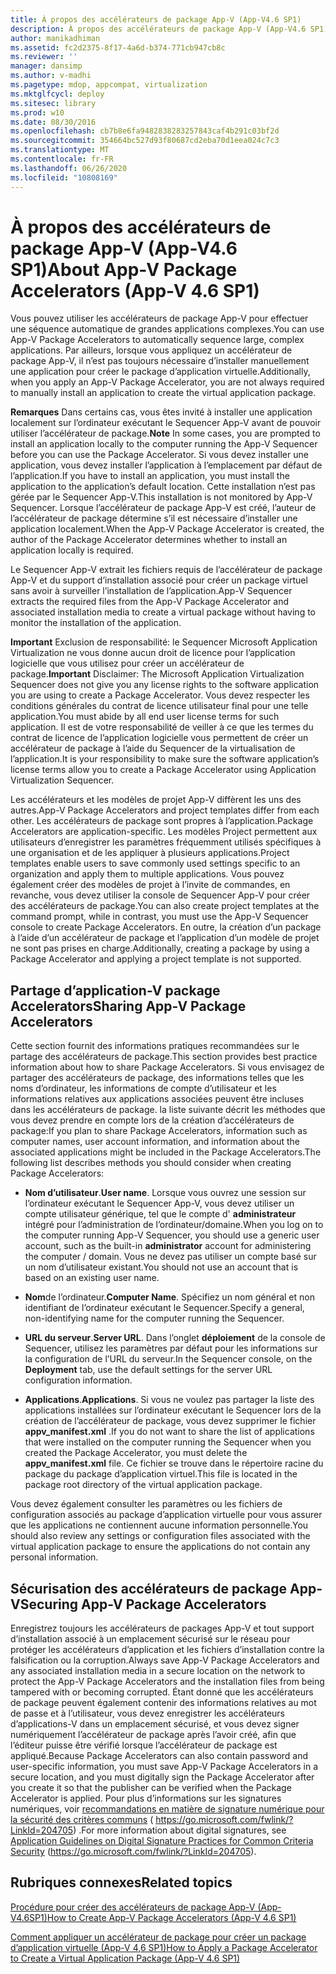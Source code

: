 ```yaml
---
title: À propos des accélérateurs de package App-V (App-V4.6 SP1)
description: À propos des accélérateurs de package App-V (App-V4.6 SP1)
author: manikadhiman
ms.assetid: fc2d2375-8f17-4a6d-b374-771cb947cb8c
ms.reviewer: ''
manager: dansimp
ms.author: v-madhi
ms.pagetype: mdop, appcompat, virtualization
ms.mktglfcycl: deploy
ms.sitesec: library
ms.prod: w10
ms.date: 08/30/2016
ms.openlocfilehash: cb7b8e6fa9482838283257843caf4b291c03bf2d
ms.sourcegitcommit: 354664bc527d93f80687cd2eba70d1eea024c7c3
ms.translationtype: MT
ms.contentlocale: fr-FR
ms.lasthandoff: 06/26/2020
ms.locfileid: "10808169"
---
```

# <span data-ttu-id="c5ee6-103">À propos des accélérateurs de package App-V (App-V4.6 SP1)</span><span class="sxs-lookup"><span data-stu-id="c5ee6-103">About App-V Package Accelerators (App-V 4.6 SP1)</span></span>


<span data-ttu-id="c5ee6-104">Vous pouvez utiliser les accélérateurs de package App-V pour effectuer une séquence automatique de grandes applications complexes.</span><span class="sxs-lookup"><span data-stu-id="c5ee6-104">You can use App-V Package Accelerators to automatically sequence large, complex applications.</span></span> <span data-ttu-id="c5ee6-105">Par ailleurs, lorsque vous appliquez un accélérateur de package App-V, il n’est pas toujours nécessaire d’installer manuellement une application pour créer le package d’application virtuelle.</span><span class="sxs-lookup"><span data-stu-id="c5ee6-105">Additionally, when you apply an App-V Package Accelerator, you are not always required to manually install an application to create the virtual application package.</span></span>

<span data-ttu-id="c5ee6-106">**Remarques**  Dans certains cas, vous êtes invité à installer une application localement sur l’ordinateur exécutant le Sequencer App-V avant de pouvoir utiliser l’accélérateur de package.</span><span class="sxs-lookup"><span data-stu-id="c5ee6-106">**Note** In some cases, you are prompted to install an application locally to the computer running the App-V Sequencer before you can use the Package Accelerator.</span></span> <span data-ttu-id="c5ee6-107">Si vous devez installer une application, vous devez installer l’application à l’emplacement par défaut de l’application.</span><span class="sxs-lookup"><span data-stu-id="c5ee6-107">If you have to install an application, you must install the application to the application’s default location.</span></span> <span data-ttu-id="c5ee6-108">Cette installation n’est pas gérée par le Sequencer App-V.</span><span class="sxs-lookup"><span data-stu-id="c5ee6-108">This installation is not monitored by App-V Sequencer.</span></span> <span data-ttu-id="c5ee6-109">Lorsque l’accélérateur de package App-V est créé, l’auteur de l’accélérateur de package détermine s’il est nécessaire d’installer une application localement.</span><span class="sxs-lookup"><span data-stu-id="c5ee6-109">When the App-V Package Accelerator is created, the author of the Package Accelerator determines whether to install an application locally is required.</span></span>

 

<span data-ttu-id="c5ee6-110">Le Sequencer App-V extrait les fichiers requis de l’accélérateur de package App-V et du support d’installation associé pour créer un package virtuel sans avoir à surveiller l’installation de l’application.</span><span class="sxs-lookup"><span data-stu-id="c5ee6-110">App-V Sequencer extracts the required files from the App-V Package Accelerator and associated installation media to create a virtual package without having to monitor the installation of the application.</span></span>

<span data-ttu-id="c5ee6-111">**Important**  Exclusion de responsabilité: le Sequencer Microsoft Application Virtualization ne vous donne aucun droit de licence pour l’application logicielle que vous utilisez pour créer un accélérateur de package.</span><span class="sxs-lookup"><span data-stu-id="c5ee6-111">**Important** Disclaimer: The Microsoft Application Virtualization Sequencer does not give you any license rights to the software application you are using to create a Package Accelerator.</span></span> <span data-ttu-id="c5ee6-112">Vous devez respecter les conditions générales du contrat de licence utilisateur final pour une telle application.</span><span class="sxs-lookup"><span data-stu-id="c5ee6-112">You must abide by all end user license terms for such application.</span></span> <span data-ttu-id="c5ee6-113">Il est de votre responsabilité de veiller à ce que les termes du contrat de licence de l’application logicielle vous permettent de créer un accélérateur de package à l’aide du Sequencer de la virtualisation de l’application.</span><span class="sxs-lookup"><span data-stu-id="c5ee6-113">It is your responsibility to make sure the software application’s license terms allow you to create a Package Accelerator using Application Virtualization Sequencer.</span></span>

 

<span data-ttu-id="c5ee6-114">Les accélérateurs et les modèles de projet App-V diffèrent les uns des autres.</span><span class="sxs-lookup"><span data-stu-id="c5ee6-114">App-V Package Accelerators and project templates differ from each other.</span></span> <span data-ttu-id="c5ee6-115">Les accélérateurs de package sont propres à l’application.</span><span class="sxs-lookup"><span data-stu-id="c5ee6-115">Package Accelerators are application-specific.</span></span> <span data-ttu-id="c5ee6-116">Les modèles Project permettent aux utilisateurs d’enregistrer les paramètres fréquemment utilisés spécifiques à une organisation et de les appliquer à plusieurs applications.</span><span class="sxs-lookup"><span data-stu-id="c5ee6-116">Project templates enable users to save commonly used settings specific to an organization and apply them to multiple applications.</span></span> <span data-ttu-id="c5ee6-117">Vous pouvez également créer des modèles de projet à l’invite de commandes, en revanche, vous devez utiliser la console de Sequencer App-V pour créer des accélérateurs de package.</span><span class="sxs-lookup"><span data-stu-id="c5ee6-117">You can also create project templates at the command prompt, while in contrast, you must use the App-V Sequencer console to create Package Accelerators.</span></span> <span data-ttu-id="c5ee6-118">En outre, la création d’un package à l’aide d’un accélérateur de package et l’application d’un modèle de projet ne sont pas prises en charge.</span><span class="sxs-lookup"><span data-stu-id="c5ee6-118">Additionally, creating a package by using a Package Accelerator and applying a project template is not supported.</span></span>

## <span data-ttu-id="c5ee6-119">Partage d’application-V package Accelerators</span><span class="sxs-lookup"><span data-stu-id="c5ee6-119">Sharing App-V Package Accelerators</span></span>


<span data-ttu-id="c5ee6-120">Cette section fournit des informations pratiques recommandées sur le partage des accélérateurs de package.</span><span class="sxs-lookup"><span data-stu-id="c5ee6-120">This section provides best practice information about how to share Package Accelerators.</span></span> <span data-ttu-id="c5ee6-121">Si vous envisagez de partager des accélérateurs de package, des informations telles que les noms d’ordinateur, les informations de compte d’utilisateur et les informations relatives aux applications associées peuvent être incluses dans les accélérateurs de package. la liste suivante décrit les méthodes que vous devez prendre en compte lors de la création d’accélérateurs de package:</span><span class="sxs-lookup"><span data-stu-id="c5ee6-121">If you plan to share Package Accelerators, information such as computer names, user account information, and information about the associated applications might be included in the Package Accelerators.The following list describes methods you should consider when creating Package Accelerators:</span></span>

-   <span data-ttu-id="c5ee6-122">**Nom d’utilisateur**.</span><span class="sxs-lookup"><span data-stu-id="c5ee6-122">**User name**.</span></span> <span data-ttu-id="c5ee6-123">Lorsque vous ouvrez une session sur l’ordinateur exécutant le Sequencer App-V, vous devez utiliser un compte utilisateur générique, tel que le compte d' **administrateur** intégré pour l’administration de l’ordinateur/domaine.</span><span class="sxs-lookup"><span data-stu-id="c5ee6-123">When you log on to the computer running App-V Sequencer, you should use a generic user account, such as the built-in **administrator** account for administering the computer / domain.</span></span> <span data-ttu-id="c5ee6-124">Vous ne devez pas utiliser un compte basé sur un nom d’utilisateur existant.</span><span class="sxs-lookup"><span data-stu-id="c5ee6-124">You should not use an account that is based on an existing user name.</span></span>

-   <span data-ttu-id="c5ee6-125">**Nom**de l’ordinateur.</span><span class="sxs-lookup"><span data-stu-id="c5ee6-125">**Computer Name**.</span></span> <span data-ttu-id="c5ee6-126">Spécifiez un nom général et non identifiant de l’ordinateur exécutant le Sequencer.</span><span class="sxs-lookup"><span data-stu-id="c5ee6-126">Specify a general, non-identifying name for the computer running the Sequencer.</span></span>

-   <span data-ttu-id="c5ee6-127">**URL du serveur**.</span><span class="sxs-lookup"><span data-stu-id="c5ee6-127">**Server URL**.</span></span> <span data-ttu-id="c5ee6-128">Dans l’onglet **déploiement** de la console de Sequencer, utilisez les paramètres par défaut pour les informations sur la configuration de l’URL du serveur.</span><span class="sxs-lookup"><span data-stu-id="c5ee6-128">In the Sequencer console, on the **Deployment** tab, use the default settings for the server URL configuration information.</span></span>

-   <span data-ttu-id="c5ee6-129">**Applications**.</span><span class="sxs-lookup"><span data-stu-id="c5ee6-129">**Applications**.</span></span> <span data-ttu-id="c5ee6-130">Si vous ne voulez pas partager la liste des applications installées sur l’ordinateur exécutant le Sequencer lors de la création de l’accélérateur de package, vous devez supprimer le fichier **appv\_manifest.xml** .</span><span class="sxs-lookup"><span data-stu-id="c5ee6-130">If you do not want to share the list of applications that were installed on the computer running the Sequencer when you created the Package Accelerator, you must delete the **appv\_manifest.xml** file.</span></span> <span data-ttu-id="c5ee6-131">Ce fichier se trouve dans le répertoire racine du package du package d’application virtuel.</span><span class="sxs-lookup"><span data-stu-id="c5ee6-131">This file is located in the package root directory of the virtual application package.</span></span>

<span data-ttu-id="c5ee6-132">Vous devez également consulter les paramètres ou les fichiers de configuration associés au package d’application virtuelle pour vous assurer que les applications ne contiennent aucune information personnelle.</span><span class="sxs-lookup"><span data-stu-id="c5ee6-132">You should also review any settings or configuration files associated with the virtual application package to ensure the applications do not contain any personal information.</span></span>

## <span data-ttu-id="c5ee6-133">Sécurisation des accélérateurs de package App-V</span><span class="sxs-lookup"><span data-stu-id="c5ee6-133">Securing App-V Package Accelerators</span></span>


<span data-ttu-id="c5ee6-134">Enregistrez toujours les accélérateurs de packages App-V et tout support d’installation associé à un emplacement sécurisé sur le réseau pour protéger les accélérateurs d’application et les fichiers d’installation contre la falsification ou la corruption.</span><span class="sxs-lookup"><span data-stu-id="c5ee6-134">Always save App-V Package Accelerators and any associated installation media in a secure location on the network to protect the App-V Package Accelerators and the installation files from being tampered with or becoming corrupted.</span></span> <span data-ttu-id="c5ee6-135">Étant donné que les accélérateurs de package peuvent également contenir des informations relatives au mot de passe et à l’utilisateur, vous devez enregistrer les accélérateurs d’applications-V dans un emplacement sécurisé, et vous devez signer numériquement l’accélérateur de package après l’avoir créé, afin que l’éditeur puisse être vérifié lorsque l’accélérateur de package est appliqué.</span><span class="sxs-lookup"><span data-stu-id="c5ee6-135">Because Package Accelerators can also contain password and user-specific information, you must save App-V Package Accelerators in a secure location, and you must digitally sign the Package Accelerator after you create it so that the publisher can be verified when the Package Accelerator is applied.</span></span> <span data-ttu-id="c5ee6-136">Pour plus d’informations sur les signatures numériques, voir [recommandations en matière de signature numérique pour la sécurité des critères communs](https://go.microsoft.com/fwlink/?LinkId=204705) ( https://go.microsoft.com/fwlink/?LinkId=204705) .</span><span class="sxs-lookup"><span data-stu-id="c5ee6-136">For more information about digital signatures, see [Application Guidelines on Digital Signature Practices for Common Criteria Security](https://go.microsoft.com/fwlink/?LinkId=204705) (https://go.microsoft.com/fwlink/?LinkId=204705).</span></span>

## <span data-ttu-id="c5ee6-137">Rubriques connexes</span><span class="sxs-lookup"><span data-stu-id="c5ee6-137">Related topics</span></span>


[<span data-ttu-id="c5ee6-138">Procédure pour créer des accélérateurs de package App-V (App-V4.6SP1)</span><span class="sxs-lookup"><span data-stu-id="c5ee6-138">How to Create App-V Package Accelerators (App-V 4.6 SP1)</span></span>](how-to-create-app-v-package-accelerators--app-v-46-sp1-.md)

[<span data-ttu-id="c5ee6-139">Comment appliquer un accélérateur de package pour créer un package d’application virtuelle (App-V 4,6 SP1)</span><span class="sxs-lookup"><span data-stu-id="c5ee6-139">How to Apply a Package Accelerator to Create a Virtual Application Package (App-V 4.6 SP1)</span></span>](how-to-apply-a-package-accelerator-to-create-a-virtual-application-package---app-v-46-sp1-.md)

 

 





